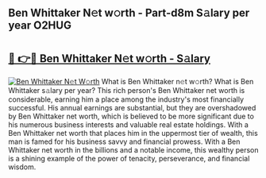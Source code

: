 ## Ben Whittaker N𝚎t w𝚘rth - Part-d8m S𝚊lary per year O2HUG

# <h2><a href="http://gc0q4k.nevu.top/?p=Ben+Whittaker">🔗 👉🔴 Ben Whittaker N𝚎t w𝚘rth - S𝚊lary</a></h2>

[![Ben Whittaker N𝚎t W𝚘rth](https://i.imgur.com/Oavwk0R.jpeg)](http://gc0q4k.nevu.top/?p=Ben+Whittaker)
What is Ben Whittaker n𝚎t w𝚘rth? What is Ben Whittaker s𝚊lary per year?
This rich person's Ben Whittaker net worth is considerable, earning him a place among the industry's most financially successful. His annual earnings are substantial, but they are overshadowed by Ben Whittaker net worth, which is believed to be more significant due to his numerous business interests and valuable real estate holdings. With a Ben Whittaker net worth that places him in the uppermost tier of wealth, this man is famed for his business savvy and financial prowess. With a Ben Whittaker net worth in the billions and a notable income, this wealthy person is a shining example of the power of tenacity, perseverance, and financial wisdom.
